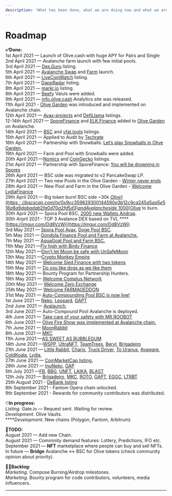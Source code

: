 ```yaml
---
description: 'What has been done, what we are doing now and what we are planning to do'
---
```


# Roadmap

**✅Done:**  
1st April 2021 — Launch of Olive.cash with huge APY for Pairs and Single   
2nd April 2021 — Avalanche farm launch with few initial pools.  
3rd April 2021 — [Dex.Guru](https://dex.guru/token/0x617724974218a18769020a70162165a539c07e8a-bsc) listing.  
5th April 2021 — [Avalanche Swap](https://swap.olive.cash/#/swap?outputCurrency=0x617724974218A18769020A70162165A539c07E8a) and [Farm](https://avax.olive.cash/farms) launch.  
6th April 2021 — [LiveCoinWatch](https://www.livecoinwatch.com/price/OliveCashToken-OLIVE) listing.  
7th April 2021 — [DappRadar](https://dappradar.com/binance-smart-chain/defi/olive-cash) listing.  
8th April 2021 — [markr.io](https://t.co/NkazORLlX1?amp=1) listing.  
8th April 2021 — [Beefy](https://twitter.com/OliveCashBsc/status/1380092944493993985) Valuls were added.  
9th April 2021 — [info.olive.cash](https://info.olive.cash) Analytics site was released.  
11th April 2021 - [Olive Garden](https://olive-cash.medium.com/welcome-to-the-olive-garden-pool-d5cf3385482a) was introduced and implemented on Avalanche chain.  
12th April 2021 — [Avax-projects](https://www.avax-projects.com/) and [DefiLlama](https://defillama.com/protocol/olive-cash) listings.  
12-14th April 2021 — [SporeFinance](https://sporefinance.co/#/) and [ELK.Finance](http://elk.finance) added to [Olive Garden](https://avax.olive.cash/pools) on Avalanche.  
14th April 2021 — [BSC](https://www.bscscan.com/address/0x617724974218A18769020A70162165A539c07E8a) and [vfat.tools](https://vfat.tools/avax/olive/) listings.  
15th April 2021 — Applied to Audit by [Techrate](https://techrate.org/)  
16th April 2021 — Partnership with Snowballs: [Let’s play Snowballs in Olive Garden.](https://olive-cash.medium.com/lets-play-snowballs-in-olive-garden-2798c455853)  
19th April 2021 — Farm and Pool with Snowballs were added.  
20th April 2021 —[Nomics](https://nomics.com/assets/olive2-olivecash-token) and [CoinGecko](https://www.coingecko.com/en/coins/olive-cash) listings.  
21st April 2021 — Partnership with SporeFinance: [You will be drowning in Spores](https://olive-cash.medium.com/you-will-be-drowning-in-spores-4529e6aa7ee1)  
26th April 2021 — BSC side was migrated to v2 PancakeSwap LP.  
27th April 2021 — Two new Pools in the Olive Garden - [Winter never ends](https://olive-cash.medium.com/%EF%B8%8Fwinter-never-ends-9f09645e0516)  
28th April 2021 — New Pool and Farm in the Olive Garden - [Welcome LydiaFinance](https://olive-cash.medium.com/lydia-finance-9f1593011917)  
29th April 2021 — Big token burn! BSC side ~30k [$Olive](https://bscscan.com/tx/0x9cc359629300144590a3b12c9ca245a5aa5e516a8a9dabadab2fa0d70a2fd5d3) and Avalanche side ~1000 [$Olive](https://cchain.explorer.avax.network/tx/0x7e4d319d96e7c9c9410d8a4531d23d7adce5009e1784131ebefa4ded4e6d3686/token-transfers) to burn.  
30th April 2021 — Spora Pool BSC, [2000 new Wallets Airdrop](https://twitter.com/OliveCashBsc/status/1388094476577558532).  
30th Arpril 2021 - TOP 3 Avalance DEX based on TVL ****[https://imgur.com/Dd8VzWj](https://imgur.com/Dd8VzWj)  
3rd May 2021 — [Spora Pool Avax](https://olive-cash.medium.com/now-spores-are-everywhere-5d73c8e9fad7), [Doge Pool BSC](https://olive-cash.medium.com/lets-send-dogs-to-the-moon-40c5832e261).  
5th May 2021 — [Gondola Finance Pool and Farm at Avalanche.](https://olive-cash.medium.com/to-new-heights-with-gondola-7d0d7d210e24?source=follow_footer---------0----------------------------)  
7th May 2021 — [AquaGoat Pool and Farm BSC.](https://olive-cash.medium.com/protect-our-oceans-with-aquagoat-68bb5a33a828)  
11th May 2021 —[Fly high with Birdy Finance](https://olive-cash.medium.com/fly-high-with-birdy-finance-4f054b7765c1)   
12th May 2021 —[Don’t let Moon be safe with UnSafeMoon](https://olive-cash.medium.com/dont-let-moon-be-safe-with-unsafemoon-b807aeaaaf46)  
13th May 2021 —[Crypto Monkey Empire](https://olive-cash.medium.com/crypto-monkey-empire-b1e51efe5ab7)  
14th May 2021 — [Welcome Sled.Finance with two tokens](https://olive-cash.medium.com/welcome-sled-finance-with-two-tokens-f640425787fa?source=your_stories_page-------------------------------------)  
15th May 2021 — [Do you like dogs as we like them](https://olive-cash.medium.com/do-you-like-dogs-as-we-like-them-8fb333c89fef)   
18th May 2021 — Bounty Program for Partnership Hunters.  
19th May 2021 — [Welcome Complus Network](https://olive-cash.medium.com/welcome-complus-network-2f06c01f71fa)  
20th May 2021 — [Welcome Zero Exchange](https://olive-cash.medium.com/welcome-zero-exchange-c7102ee7f114)  
25th May 2021 — [Welcome FARMAGEDDON](https://olive-cash.medium.com/welcome-farmageddon-fe82d37d7f9f)  
31st May 2021 — [Auto-Compounding Pool BSC is now live!](https://olive-cash.medium.com/auto-compounding-pool-is-now-live-7f20b217756d)  
1st June 2021 — [Neko](https://olive-cash.medium.com/welcome-neko-e5f3f62621a2), [Leopard](https://olive-cash.medium.com/welcome-leopard-3970aa87c37e),  [GAPT](https://olive-cash.medium.com/welcome-gapt-fec94df33865)  
2nd June 2021 — [Avalaunch](https://olive-cash.medium.com/welcome-avalaunch-4e15c00998c0),   
3rd June 2021 — Auto-Compound Pool Avalanche is deployed.  
4th June 2021 — [Take care of your safety with MR.ROOBOT](https://olive-cash.medium.com/take-care-of-your-safety-with-mr-roobot-f9e86cf44103)  
6th June 2021 — [Olive Fire Show was implemented at Avalanche chain.](https://olive-cash.medium.com/big-fire-show-on-avalanche-chain-ebff4905bf72)  
7th June 2021 — [MoonRabbit](https://olive-cash.medium.com/welcome-moonrabbit-6b049c1585d)  
8th June 2021 — [MKC](https://olive-cash.medium.com/crypto-monkey-empire-comes-bsc-d7778346657a)  
11th June 2021 —[AS SWEET AS BUBBLEGUM](https://olive-cash.medium.com/as-sweet-as-bubblegum-10d1931c0510)  
14th June 2021 —[WSPP](https://olive-cash.medium.com/welcome-wspp-edfdb73155cb), [UltraNFT](https://olive-cash.medium.com/welcome-ultra-nft-75505644be5d), [TeamTrees](https://olive-cash.medium.com/welcome-teamtrees-da48328e42a), [Beryl](https://olive-cash.medium.com/welcome-beryl-60328f1a90ea), [Brigadeiro](https://olive-cash.medium.com/welcome-brigadeiro-6dc8d19566fc)  
21th June 2021 — [Little Rabbit](https://olive-cash.medium.com/welcome-little-rabbit-e4d9ea59de6d), [Charix](https://olive-cash.medium.com/welcome-charix-38884a268ef5), [Truck Driver](https://olive-cash.medium.com/welcome-truck-driver-66593996ff66), [To Uranus](https://olive-cash.medium.com/welcome-to-touranus-6b98bd041cc5), [Avaware](https://olive-cash.medium.com/welcome-avaware-c1d1dbaac862), [ColdKoala](https://olive-cash.medium.com/welcome-coldkoala-7f83c7ebf02f), [Lydia](https://olive-cash.medium.com/the-lion-we-all-adore-c66ee911f419),   
27th June 2021 — [CoinMarketCap listing.](https://coinmarketcap.com/currencies/olive-cash/)  
28th June 2021 — [InuNeko](https://olive-cash.medium.com/welcome-inuneko-cf720b5b19ad), [GAP](https://olive-cash.medium.com/welcome-gap-dc004d3e1496)  
5th July 2021 —[FB](https://olive-cash.medium.com/farmageddon-becomes-the-crypto-platform-51b084650fad), [BBG](https://olive-cash.medium.com/very-long-lasting-bubblegum-50cf1e30add), [UNFT](https://olive-cash.medium.com/we-need-more-nft-d1d751545ab6), [LAIKA](https://olive-cash.medium.com/welcome-laika-1b5b0b53d9f9), [BLAST](https://olive-cash.medium.com/welcome-blastoff-finance-e238e1c3073c)  
12th July 2021 — [Brigadeiro](https://olive-cash.medium.com/brigadeiro-returns-f92f354ad2f8), [MKC](https://olive-cash.medium.com/crypto-monkey-empire-forever-756a0837adec), [ROTO](https://olive-cash.medium.com/welcome-rotomoon-f25bfe29cb78), [GAPT](https://olive-cash.medium.com/gapt-returns-777c159a852), [EGGC](https://olive-cash.medium.com/welcome-eggchain-d4f586118f00), [LTRBT](https://olive-cash.medium.com/little-rabbit-jumped-back-fe5885026985)  
25th August 2021 - [DeBank listing](https://twitter.com/DeBankDeFi/status/1430503474073010185)  
8th September 2021 - Fantom Opera chain unlocked.  
9th September 2021 - Rewards for community contributors was distributed.

  
⏱**In progress:**  
_Listing._ Gate.io  — Request sent. Waiting for review.  
_Development_. Olive Vaults.  
****_Development_. New chains \(Polygon, Fantom, Arbitrum\).

  
🚀**TODO:**  
August 2021 — Add new Chain.  
August 2021 — Comminity demand features: Lottery, Predictions, IFO etc.  
September 2021 — **NFT** marketplace where people can buy and sell NFTs.  
In future — **Bridge** Avalanche &lt;-&gt; BSC for Olive tokens \(check community opinion about priority\).  
  
👨‍💻**Backlog:**  
_Marketing._ Compose Burning/Airdrop milestones.  
_Marketing._ Bounty program for code contributors, volunteers, media influencers.  
  
****

